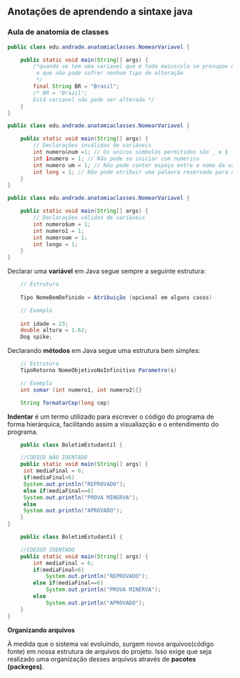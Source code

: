 ## Anotações de aprendendo a sintaxe java

### Aula de anatomia de classes

```Java
public class edu.andrade.anatomiaclasses.NomearVariavel {

    public static void main(String[] args) {
        /*quando se tem uma variavel que é toda maiuscula se presupoe que ela é final
         e que não pode sofrer nenhum tipo de alteração
         */
        final String BR = "Brasil";
        /* BR = "Brazil";
        Está variavel não pode ser alterada */
    }
}
```

```Java
public class edu.andrade.anatomiaclasses.NomearVariavel {

    public static void main(String[] args) {
        // Declarações inválidas de variáveis
        int numero&num =1; // Os unicos simbolos permitidos são _ e $
        int 1numero = 1; // Não pode se iniciar com numerico
        int numero um = 1; // Não pode conter espaço entre o nome da variavel
        int long = 1; // Não pode atribuir uma palavra reservada para nomear uma variavel
    }
}
```
```Java
public class edu.andrade.anatomiaclasses.NomearVariavel {

    public static void main(String[] args) {
        // Declarações válidas de variáveis
        int numero$um = 1;
        int numero1 = 1;
        int numeroum = 1;
        int longo = 1;
    }
}
```
Declarar uma **variável** em Java segue sempre a seguinte estrutura:
```Java
    // Estrutura
    
    Tipo NomeBemDefinido = Atribuição (opcional em alguns casos)

    // Exemplo
    
    int idade = 23;
    double altura = 1.62;
    Dog spike;
```

Declarando **métodos** em Java segue uma estrutura bem simples:
```Java
    // Estrutura
    TipoRetorno NomeObjetivoNoInfinitivo Parametro(s)

    // Exemplo
    int somar (int numero1, int numero2){}

    String formatarCep(long cep)
```

**Indentar** é um termo utilizado para escrever o código do 
programa de forma hierárquica, facilitando assim a
visualiazção e o entendimento do programa.

```Java
    public class BoletimEstudantil {

    //CODIGO NÃO IDENTADO
    public static void main(String[] args) {
     int mediaFinal = 6;
     if(mediaFinal<6) 
     System.out.println("REPROVADO");
     else if(mediaFinal==6)
     System.out.println("PROVA MINERVA");
     else
     System.out.println("APROVADO");
    }
}
```
```Java
    public class BoletimEstudantil {

    //CODIGO IDENTADO
    public static void main(String[] args) {
        int mediaFinal = 6;
        if(mediaFinal<6) 
            System.out.println("REPROVADO");
        else if(mediaFinal==6)
            System.out.println("PROVA MINERVA");
        else
            System.out.println("APROVADO");
    }
}
```

**Organizando arquivos**
    
À medida que o sistema vai evoluindo, surgem novos arquivos(código fonte)
em nossa estrutura de arquivos do projeto. Isso exige que seja realizado
uma organização desses arquivos através de **pacotes (packeges)**.
